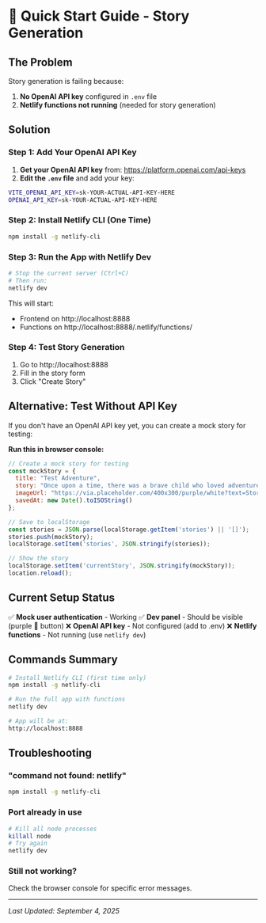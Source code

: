 # 🚀 Quick Start Guide - Story Generation

## The Problem
Story generation is failing because:
1. **No OpenAI API key** configured in `.env` file
2. **Netlify functions not running** (needed for story generation)

## Solution

### Step 1: Add Your OpenAI API Key

1. **Get your OpenAI API key** from: https://platform.openai.com/api-keys
2. **Edit the `.env` file** and add your key:
```bash
VITE_OPENAI_API_KEY=sk-YOUR-ACTUAL-API-KEY-HERE
OPENAI_API_KEY=sk-YOUR-ACTUAL-API-KEY-HERE
```

### Step 2: Install Netlify CLI (One Time)
```bash
npm install -g netlify-cli
```

### Step 3: Run the App with Netlify Dev
```bash
# Stop the current server (Ctrl+C)
# Then run:
netlify dev
```

This will start:
- Frontend on http://localhost:8888
- Functions on http://localhost:8888/.netlify/functions/

### Step 4: Test Story Generation
1. Go to http://localhost:8888
2. Fill in the story form
3. Click "Create Story"

## Alternative: Test Without API Key

If you don't have an OpenAI API key yet, you can create a mock story for testing:

**Run this in browser console:**
```javascript
// Create a mock story for testing
const mockStory = {
  title: "Test Adventure",
  story: "Once upon a time, there was a brave child who loved adventures. They explored magical forests and made friends with talking animals. The end!",
  imageUrl: "https://via.placeholder.com/400x300/purple/white?text=Story+Image",
  savedAt: new Date().toISOString()
};

// Save to localStorage
const stories = JSON.parse(localStorage.getItem('stories') || '[]');
stories.push(mockStory);
localStorage.setItem('stories', JSON.stringify(stories));

// Show the story
localStorage.setItem('currentStory', JSON.stringify(mockStory));
location.reload();
```

## Current Setup Status

✅ **Mock user authentication** - Working
✅ **Dev panel** - Should be visible (purple 🧪 button)
❌ **OpenAI API key** - Not configured (add to .env)
❌ **Netlify functions** - Not running (use `netlify dev`)

## Commands Summary

```bash
# Install Netlify CLI (first time only)
npm install -g netlify-cli

# Run the full app with functions
netlify dev

# App will be at:
http://localhost:8888
```

## Troubleshooting

### "command not found: netlify"
```bash
npm install -g netlify-cli
```

### Port already in use
```bash
# Kill all node processes
killall node
# Try again
netlify dev
```

### Still not working?
Check the browser console for specific error messages.

---
*Last Updated: September 4, 2025*